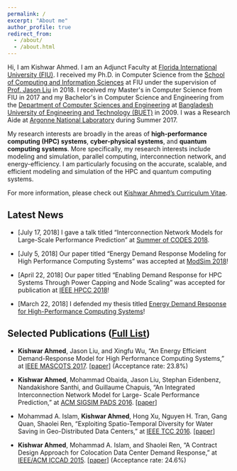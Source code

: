 ```yaml
---
permalink: /
excerpt: "About me"
author_profile: true
redirect_from: 
  - /about/
  - /about.html
---
```


Hi, I am Kishwar Ahmed. I am an Adjunct Faculty at [Florida International
University (FIU)](https://www.fiu.edu). I received my Ph.D. in Computer Science from the
[School of Computing and Information
Sciences](https://www.cis.fiu.edu) at FIU under the supervision of [Prof.
Jason Liu](https://people.cis.fiu.edu/liux/) in 2018.  I received my
Master's in Computer Science from FIU in 2017 and my Bachelor's in
Computer Science and Engineering from the [Department of Computer
Sciences and Engineering](http://cse.buet.ac.bd) at [Bangladesh
University of Engineering and Technology (BUET)](http://buet.ac.bd) in 2009. I was a Research Aide at [Argonne National Laboratory](https://www.anl.gov/) during Summer 2017. 

My research interests are broadly in the areas of **high-performance
computing (HPC) systems**, **cyber-physical systems**, and **quantum computing
systems**. More specifically, my research interests include modeling and simulation, parallel computing, interconnection network, and energy-efficiency. I am particularly focusing on the accurate, scalable, and efficient modeling and simulation of the HPC and quantum computing systems.

For more information, please check out [Kishwar Ahmed’s Curriculum Vitae](https://kishwarbd.github.io/files/kishwar-cv.pdf).

## Latest News
* [July 17, 2018] I gave a talk titled “Interconnection Network Models for Large-Scale Performance Prediction” at [Summer of CODES 2018](https://press3.mcs.anl.gov/summerofcodes2018/).

* [July 5, 2018] Our paper titled “Energy Demand Response Modeling for High Performance Computing Systems” was accepted at [ModSim 2018](https://www.bnl.gov/modsim2018/)!

* [April 22, 2018] Our paper titled “Enabling Demand Response for HPC Systems Through Power Capping and Node Scaling” was accepted for publication at [IEEE HPCC 2018](https://cse.stfx.ca/~hpcc2018/)! 

* [March 22, 2018] I defended my thesis titled [Energy Demand Response for High-Performance Computing Systems](http://digitalcommons.fiu.edu/etd/3569/)!


## Selected Publications ([Full List](https://kishwarbd.github.io/publications/))

*  **Kishwar Ahmed**, Jason Liu, and Xingfu Wu, “An Energy Efficient Demand-Response Model for High Performance Computing Systems,” at [IEEE MASCOTS 2017](https://mascots2017.cs.ucalgary.ca/). [[paper](https://ieeexplore.ieee.org/document/8107444/)] (Acceptance rate: 23.8%)

* **Kishwar Ahmed**, Mohammad Obaida, Jason Liu, Stephan Eidenbenz, Nandakishore Santhi, and Guillaume Chapuis, “An Integrated Interconnection Network Model for Large- Scale Performance Prediction,” at [ACM SIGSIM PADS 2016](https://www.acm-sigsim-pads.org/). [[paper](https://dl.acm.org/citation.cfm?id=2901396)]

* Mohammad A. Islam, **Kishwar Ahmed**, Hong Xu, Nguyen H. Tran, Gang Quan, Shaolei Ren, “Exploiting Spatio-Temporal Diversity for Water Saving in Geo-Distributed Data Centers,” at [IEEE TCC 2016](https://www.computer.org/web/tcc). [[paper](https://ieeexplore.ieee.org/document/7420641/)]

* **Kishwar Ahmed**, Mohammad A. Islam, and Shaolei Ren, “A Contract Design Approach for Colocation Data Center Demand Response,” at [IEEE/ACM ICCAD 2015](https://iccad.com/). [[paper](https://ieeexplore.ieee.org/document/7372629/)] (Acceptance rate: 24.6%)

  
